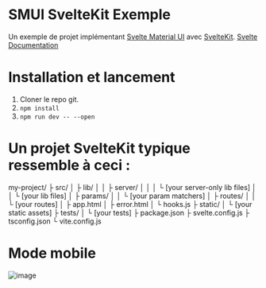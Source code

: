 # SMUI SvelteKit Exemple

Un exemple de projet implémentant [Svelte Material UI](https://github.com/hperrin/svelte-material-ui) avec [SvelteKit](https://kit.svelte.dev/).
[Svelte Documentation](https://kit.svelte.dev/docs)

# Installation et lancement

1. Cloner le repo git.
2. `npm install`
3. `npm run dev -- --open`

#  Un projet SvelteKit typique ressemble à ceci :

my-project/
├ src/
│ ├ lib/
│ │ ├ server/
│ │ │ └ [your server-only lib files]
│ │ └ [your lib files]
│ ├ params/
│ │ └ [your param matchers]
│ ├ routes/
│ │ └ [your routes]
│ ├ app.html
│ ├ error.html
│ └ hooks.js
├ static/
│ └ [your static assets]
├ tests/
│ └ [your tests]
├ package.json
├ svelte.config.js
├ tsconfig.json
└ vite.config.js

# Mode mobile
![image](https://user-images.githubusercontent.com/55719162/212486781-9278f566-cf76-47e9-8a08-e8a3e608c744.png)
